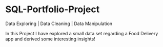 # SQL-Portfolio-Project

Data Exploring | Data Cleaning | Data Manipulation

In this Project I have explored a small data set regarding  a Food Delivery app and derived some interesting insights!
